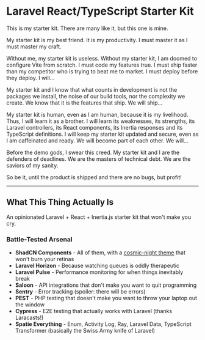 # Laravel React/TypeScript Starter Kit

This is my starter kit. There are many like it, but this one is mine.

My starter kit is my best friend. It is my productivity. I must master it as I must master my craft.

Without me, my starter kit is useless. Without my starter kit, I am doomed to configure Vite from scratch. I must code my features true. I must ship faster than my competitor who is trying to beat me to market. I must deploy before they deploy. I will...

My starter kit and I know that what counts in development is not the packages we install, the noise of our build tools, nor the complexity we create. We know that it is the features that ship. We will ship...

My starter kit is human, even as I am human, because it is my livelihood. Thus, I will learn it as a brother. I will learn its weaknesses, its strengths, its Laravel controllers, its React components, its Inertia responses and its TypeScript definitions. I will keep my starter kit updated and secure, even as I am caffeinated and ready. We will become part of each other. We will...

Before the demo gods, I swear this creed. My starter kit and I are the defenders of deadlines. We are the masters of technical debt. We are the saviors of my sanity.

So be it, until the product is shipped and there are no bugs, but profit!

---

## What This Thing Actually Is

An opinionated Laravel + React + Inertia.js starter kit that won't make you cry.

### Battle-Tested Arsenal
- **ShadCN Components** - All of them, with a [cosmic-night theme](https://tweakcn.com/editor/theme?theme=cosmic-night) that won't burn your retinas
- **Laravel Horizon** - Because watching queues is oddly therapeutic  
- **Laravel Pulse** - Performance monitoring for when things inevitably break
- **Saloon** - API integrations that don't make you want to quit programming
- **Sentry** - Error tracking (spoiler: there will be errors)
- **PEST** - PHP testing that doesn't make you want to throw your laptop out the window
- **Cypress** - E2E testing that actually works with Laravel (thanks Laracasts!)
- **Spatie Everything** - Enum, Activity Log, Ray, Laravel Data, TypeScript Transformer (basically the Swiss Army knife of Laravel)
